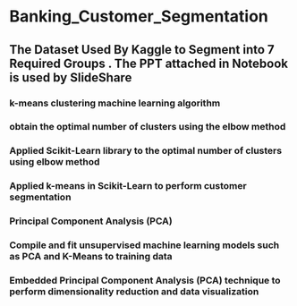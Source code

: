 # Banking_Customer_Segmentation
## The Dataset Used By Kaggle to Segment into 7 Required Groups . The PPT attached in Notebook is used by SlideShare
###
### k-means clustering machine learning algorithm
### obtain the optimal number of clusters using the elbow method
### Applied Scikit-Learn library to the optimal number of clusters using elbow method
### Applied k-means in Scikit-Learn to perform customer segmentation
### Principal Component Analysis (PCA) 
### Compile and fit unsupervised machine learning models such as PCA and K-Means to training data
### Embedded Principal Component Analysis (PCA) technique to perform dimensionality reduction and data visualization

